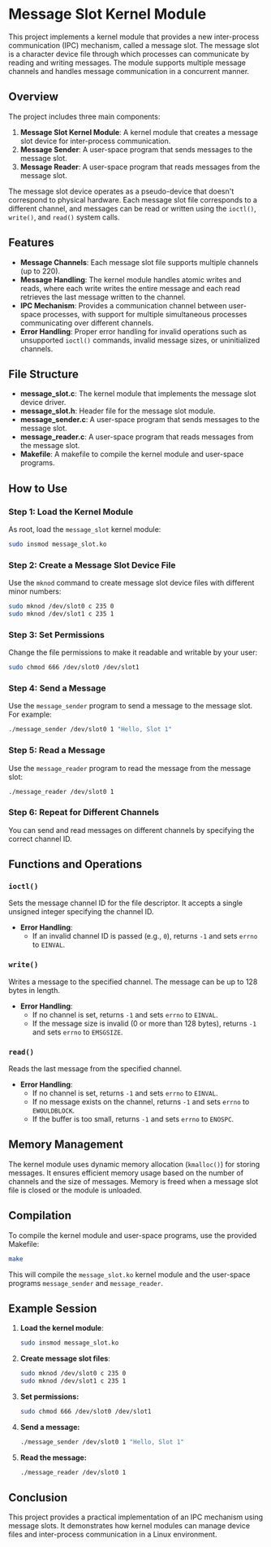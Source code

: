 # Message Slot Kernel Module

This project implements a kernel module that provides a new inter-process communication (IPC) mechanism, called a message slot. The message slot is a character device file through which processes can communicate by reading and writing messages. The module supports multiple message channels and handles message communication in a concurrent manner.

## Overview

The project includes three main components:
1. **Message Slot Kernel Module**: A kernel module that creates a message slot device for inter-process communication.
2. **Message Sender**: A user-space program that sends messages to the message slot.
3. **Message Reader**: A user-space program that reads messages from the message slot.

The message slot device operates as a pseudo-device that doesn't correspond to physical hardware. Each message slot file corresponds to a different channel, and messages can be read or written using the `ioctl()`, `write()`, and `read()` system calls.

## Features

- **Message Channels**: Each message slot file supports multiple channels (up to 220).
- **Message Handling**: The kernel module handles atomic writes and reads, where each write writes the entire message and each read retrieves the last message written to the channel.
- **IPC Mechanism**: Provides a communication channel between user-space processes, with support for multiple simultaneous processes communicating over different channels.
- **Error Handling**: Proper error handling for invalid operations such as unsupported `ioctl()` commands, invalid message sizes, or uninitialized channels.

## File Structure

- **message_slot.c**: The kernel module that implements the message slot device driver.
- **message_slot.h**: Header file for the message slot module.
- **message_sender.c**: A user-space program that sends messages to the message slot.
- **message_reader.c**: A user-space program that reads messages from the message slot.
- **Makefile**: A makefile to compile the kernel module and user-space programs.

## How to Use

### Step 1: Load the Kernel Module
As root, load the `message_slot` kernel module:

```bash
sudo insmod message_slot.ko
```

### Step 2: Create a Message Slot Device File
Use the `mknod` command to create message slot device files with different minor numbers:

```bash
sudo mknod /dev/slot0 c 235 0
sudo mknod /dev/slot1 c 235 1
```

### Step 3: Set Permissions
Change the file permissions to make it readable and writable by your user:
```bash
sudo chmod 666 /dev/slot0 /dev/slot1
```

### Step 4: Send a Message
Use the `message_sender` program to send a message to the message slot. For example:
```bash
./message_sender /dev/slot0 1 "Hello, Slot 1"
```
### Step 5: Read a Message
Use the `message_reader` program to read the message from the message slot:
```bash
./message_reader /dev/slot0 1
```
### Step 6: Repeat for Different Channels
You can send and read messages on different channels by specifying the correct channel ID.

## Functions and Operations

### `ioctl()`
Sets the message channel ID for the file descriptor. It accepts a single unsigned integer specifying the channel ID.

- **Error Handling**: 
  - If an invalid channel ID is passed (e.g., `0`), returns `-1` and sets `errno` to `EINVAL`.

### `write()`
Writes a message to the specified channel. The message can be up to 128 bytes in length.

- **Error Handling**: 
  - If no channel is set, returns `-1` and sets `errno` to `EINVAL`.
  - If the message size is invalid (0 or more than 128 bytes), returns `-1` and sets `errno` to `EMSGSIZE`.

### `read()`
Reads the last message from the specified channel.

- **Error Handling**: 
  - If no channel is set, returns `-1` and sets `errno` to `EINVAL`.
  - If no message exists on the channel, returns `-1` and sets `errno` to `EWOULDBLOCK`.
  - If the buffer is too small, returns `-1` and sets `errno` to `ENOSPC`.

## Memory Management

The kernel module uses dynamic memory allocation (`kmalloc()`) for storing messages. It ensures efficient memory usage based on the number of channels and the size of messages. Memory is freed when a message slot file is closed or the module is unloaded.

## Compilation

To compile the kernel module and user-space programs, use the provided Makefile:

```bash
make
```
This will compile the `message_slot.ko` kernel module and the user-space programs `message_sender` and `message_reader`.

## Example Session

1. **Load the kernel module**:

   ```bash
   sudo insmod message_slot.ko

2. **Create message slot files**:

   ```bash
   sudo mknod /dev/slot0 c 235 0
   sudo mknod /dev/slot1 c 235 1

3. **Set permissions:**

   ```bash
   sudo chmod 666 /dev/slot0 /dev/slot1


4. **Send a message:**
   ```bash
   ./message_sender /dev/slot0 1 "Hello, Slot 1"

5. **Read the message:**
   ```bash
   ./message_reader /dev/slot0 1

## Conclusion
This project provides a practical implementation of an IPC mechanism using message slots. It demonstrates how kernel modules can manage device files and inter-process communication in a Linux environment.





